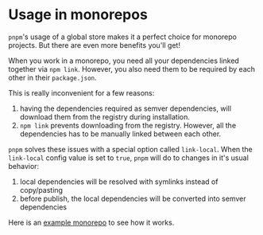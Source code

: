 # Usage in monorepos

`pnpm`'s usage of a global store makes it a perfect choice
for monorepo projects. But there are even more benefits you'll get!

When you work in a monorepo, you need all your dependencies linked together via `npm link`.
However, you also need them to be required by each other in their `package.json`.

This is really inconvenient for a few reasons:

1. having the dependencies required as semver dependencies, will download them from the registry
during installation.
2. `npm link` prevents downloading from the registry. However, all the dependencies has to
be manually linked between each other.

`pnpm` solves these issues with a special option called `link-local`. When the `link-local`
config value is set to `true`, `pnpm` will do to changes in it's usual behavior:

1. local dependencies will be resolved with symlinks instead of copy/pasting
2. before publish, the local dependencies will be converted into semver dependencies

Here is an [example monorepo](https://github.com/pnpm/pnpm/tree/master/examples/monorepo) to see how it works.

